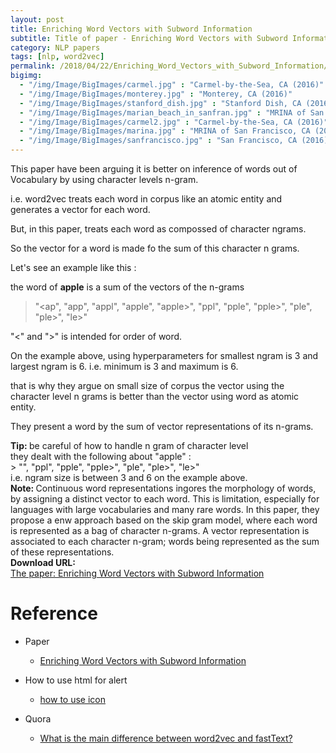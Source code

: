 ```yaml
---
layout: post
title: Enriching Word Vectors with Subword Information
subtitle: Title of paper - Enriching Word Vectors with Subword Information
category: NLP papers
tags: [nlp, word2vec]
permalink: /2018/04/22/Enriching_Word_Vectors_with_Subword_Information/
bigimg: 
  - "/img/Image/BigImages/carmel.jpg" : "Carmel-by-the-Sea, CA (2016)"
  - "/img/Image/BigImages/monterey.jpg" : "Monterey, CA (2016)"
  - "/img/Image/BigImages/stanford_dish.jpg" : "Stanford Dish, CA (2016)"
  - "/img/Image/BigImages/marian_beach_in_sanfran.jpg" : "MRINA of San Francisco, CA (2016)"
  - "/img/Image/BigImages/carmel2.jpg" : "Carmel-by-the-Sea, CA (2016)"
  - "/img/Image/BigImages/marina.jpg" : "MRINA of San Francisco, CA (2016)"
  - "/img/Image/BigImages/sanfrancisco.jpg" : "San Francisco, CA (2016)"
---
```


This paper have been arguing it is better on inference of words out of Vocabulary by using character levels n-gram. 

i.e. word2vec treats each word in corpus like an atomic entity and generates a vector for each word. 

But, in this paper, treats each word as compossed of character ngrams. 

So the vector for a word is made fo the sum of this character n grams. 

Let's see an example like this :

the word of **apple** is a sum of the vectors of the n-grams 

> "<ap", "app", "appl", "apple", "apple>", "ppl", "pple", "pple>", "ple", "ple>", "le>"

"<" and ">" is intended for order of word. 

On the example above, using hyperparameters for smallest ngram is 3 and largest ngram is 6. i.e. minimum is 3 and maximum is 6. 

that is why they argue on small size of corpus the vector using the character level n grams is better than the vector using word as atomic entity.

They present a word by the sum  of vector representations of its n-grams.

<div class="alert alert-success" role="alert"><i class="fa fa-check-square-o"></i> <b>Tip: </b>
be careful of how to handle n gram of character level <br/>
they dealt with the following  about "apple" : <br/>
> "<ap", "app", "appl", "apple", "apple>", "ppl", "pple", "pple>", "ple", "ple>", "le>" <br/>
i.e. ngram size is between 3 and 6 on the example above. 
</div>


<div class="alert alert-info" role="alert"><i class="fa fa-info-circle"></i> <b>Note: </b>
Continuous word representations ingores the morphology of words, by assigning a distinct vector to each word. This is limitation, especially for languages with large vocabularies and many rare words. In this paper, they propose a enw approach based on the skip gram model, where each word is represented as a bag of character n-grams. A vector representation is associated to each character n-gram; words being represented as the sum of these representations.
</div>
  
  
<div class="alert alert-success" role="alert"><i class="fa fa-paperclip fa-lg"></i> <b>Download URL: </b><br>
  <a href="https://arxiv.org/abs/1607.04606v2">The paper: Enriching Word Vectors with Subword Information</a>
</div>

# Reference 

- Paper 
  - [Enriching Word Vectors with Subword Information](https://arxiv.org/abs/1607.04606v2)
 
- How to use html for alert
  - [how to use icon](http://idratherbewriting.com/documentation-theme-jekyll/mydoc_icons.html)
  
- Quora
  - [What is the main difference between word2vec and fastText?](https://www.quora.com/What-is-the-main-difference-between-word2vec-and-fastText)
   
  
